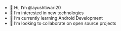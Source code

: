 - 👋 Hi, I’m @ayushtiwari20
- 👀 I’m interested in new technologies
- 🌱 I’m currently learning Android Development
- 💞️ I’m looking to collaborate on open source projects


<!---
ayushtiwari20/ayushtiwari20 is a ✨ special ✨ repository because its `README.md` (this file) appears on your GitHub profile.
You can click the Preview link to take a look at your changes.
--->
